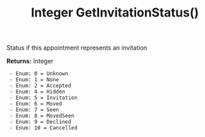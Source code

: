 ﻿---
uid: crmscript_ref_NSAlarmData_GetInvitationStatus
title: Integer GetInvitationStatus()
intellisense: NSAlarmData.GetInvitationStatus
keywords: NSAlarmData, GetInvitationStatus
so.topic: reference
---

Status if this appointment represents an invitation

**Returns:** Integer

     - Enum: 0 = Unknown 
     - Enum: 1 = None 
     - Enum: 2 = Accepted 
     - Enum: 4 = Hidden 
     - Enum: 5 = Invitation 
     - Enum: 6 = Moved 
     - Enum: 7 = Seen 
     - Enum: 8 = MovedSeen 
     - Enum: 9 = Declined 
     - Enum: 10 = Cancelled 

